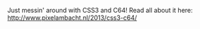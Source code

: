 Just messin' around with CSS3 and C64! Read all about it here: http://www.pixelambacht.nl/2013/css3-c64/
